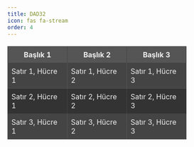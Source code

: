 ```yaml
---
title: DAD32
icon: fas fa-stream
order: 4
---
```


<table style="border-collapse: collapse; width: 100%; max-width: 80%; background-color: #333; color: #eee; margin: 20px 0; table-layout: fixed;">
  <thead>
    <tr style="background-color: #555;">
      <th style="border: 1px solid #444; padding: 8px; width: 33%;">Başlık 1</th>
      <th style="border: 1px solid #444; padding: 8px; width: 33%;">Başlık 2</th>
      <th style="border: 1px solid #444; padding: 8px; width: 33%;">Başlık 3</th>
    </tr>
  </thead>
  <tbody>
    <tr style="background-color: #444;">
      <td style="border: 1px solid #555; padding: 8px; width: 33%;">Satır 1, Hücre 1</td>
      <td style="border: 1px solid #555; padding: 8px; width: 33%;">Satır 1, Hücre 2</td>
      <td style="border: 1px solid #555; padding: 8px; width: 33%;">Satır 1, Hücre 3</td>
    </tr>
    <tr style="background-color: #333;">
      <td style="border: 1px solid #444; padding: 8px; width: 33%;">Satır 2, Hücre 1</td>
      <td style="border: 1px solid #444; padding: 8px; width: 33%;">Satır 2, Hücre 2</td>
      <td style="border: 1px solid #444; padding: 8px; width: 33%;">Satır 2, Hücre 3</td>
    </tr>
    <tr style="background-color: #444;">
      <td style="border: 1px solid #555; padding: 8px; width: 33%;">Satır 3, Hücre 1</td>
      <td style="border: 1px solid #555; padding: 8px; width: 33%;">Satır 3, Hücre 2</td>
      <td style="border: 1px solid #555; padding: 8px; width: 33%;">Satır 3, Hücre 3</td>
    </tr>
  </tbody>
</table>





